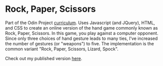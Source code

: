# Rock, Paper, Scissors

Part of the Odin Project [curriculum](http://www.theodinproject.com/courses/web-development-101/). Uses Javascript (and JQuery), HTML, and CSS to create an online version of the hand game commonly known as Rock, Paper, Scissors. In this game, you play against a computer opponent. Since only three choices of hand gesture leads to many ties, I've increased the number of gestures (or "weapons") to five. The implementation is the common variant "Rock, Paper, Scissors, Lizard, Spock".

Check out my published version [here](https://kamron-hays.github.io/Rock-Paper-Scissors/).
